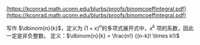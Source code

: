 [https://kconrad.math.uconn.edu/blurbs/proofs/binomcoeffintegral.pdf](https://kconrad.math.uconn.edu/blurbs/proofs/binomcoeffintegral.pdf)

写作 $\dbinom{n}{k}$，定义为 ${\displaystyle (1+x)^{n}}$的多项式展开式中，${\displaystyle x^{k}}$ 项的系数，因此一定是非负整数。
定义：$\dbinom{n}{k} = \frac{n!} {(n-k)! \times k!}$